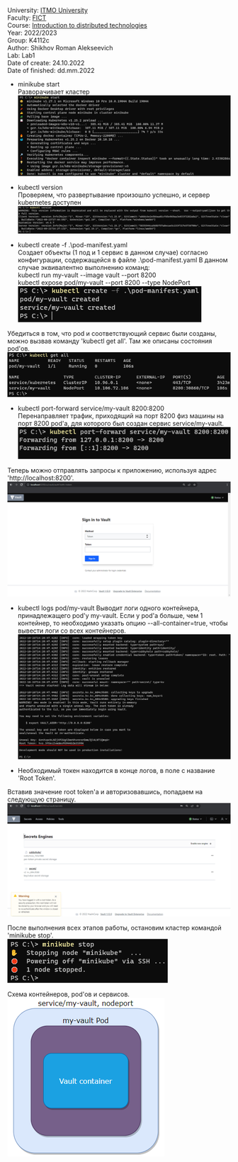 University: [ITMO University](https://itmo.ru/ru/) \
Faculty: [FICT](https://fict.itmo.ru) \
Course: [Introduction to distributed technologies](https://github.com/itmo-ict-faculty/introduction-to-distributed-technologies) \
Year: 2022/2023 \
Group: K4112c \
Author: Shikhov Roman Alekseevich \
Lab: Lab1 \
Date of create: 24.10.2022 \
Date of finished: dd.mm.2022

- minikube start \
Разворачивает кластер \
![minikube_start](minikube_start.png)

- kubectl version \
Проверяем, что развертывание произошло успешно, и сервер kubernetes доступен \
![kubectl_version](kubectl_version.png)

- kubectl create -f .\pod-manifest.yaml \
Создает объекты (1 под и 1 сервис в данном случае) согласно конфигурации, содержащейся в файле .\pod-manifest.yaml
В данном случае эквивалентно выполнению команд: \
kubectl run my-vault --image vault --port 8200 \
kubectl expose pod/my-vault --port 8200 --type NodePort \
![kubectl_create](kubectl_create.png)

Убедиться в том, что pod и соответствующий сервис были созданы, можно вызвав команду 'kubectl get all'.
Там же описаны состояния pod'ов. \
![kubectl_get-all](kubectl_get-all.png)

- kubectl port-forward service/my-vault 8200:8200 \
Перенаправляет трафик, приходящий на порт 8200 физ машины на порт 8200 pod'a, для которого был создан сервис service/my-vault. \
![kubectl_port-forward](kubectl_port-forward.png)

Теперь можно отправлять запросы к приложению, используя адрес 'http://localhost:8200'. \
![vault_start-page](vault_start-page.png)

- kubectl logs pod/my-vault
Выводит логи одного контейнера, принадлежащего pod'у my-vault.
Если у pod'a больше, чем 1 контейнер, то необходимо указать опцию --all-container=true, чтобы вывести логи со всех контейнеров. \
![kubectl_logs](kubectl_logs.png)

* Необходимый токен находится в конце логов, в поле с название 'Root Token'.

Вставив значение root token'a и авторизовавшись, попадаем на следующую страницу. \
![vault_home-page](vault_home-page.png)

После выполнения всех этапов работы, остановим кластер командой 'minikube stop'. \
![minikube_stop](minikube_stop.png)

Схема контейнеров, pod'ов и сервисов. \
![object-scheme](object-scheme.png)